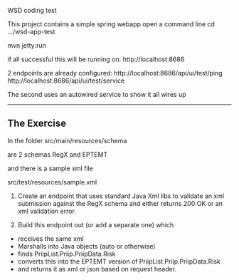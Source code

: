 WSD coding test

This project contains a simple spring webapp
open a command line
cd .../wsd-app-test

mvn jetty:run


if all successful this will be running on: http://localhost:8686

2 endpoints are already configured:
http://localhost:8686/api/ui/test/ping
http://localhost:8686/api/ui/test/service

The second uses an autowired service to show it all wires up


--------------
The Exercise
-------------
In the folder 
src/main/resources/schema

are 2 schemas RegX and EPTEMT

and there is a sample xml file

src/test/resources/sample.xml

1. Create an endpoint that uses standard Java Xml libs to validate an xml submission against the RegX schema
and either returns 200:OK or an xml validation error.

2. Build this endpoint out (or add a separate one) which

* receives the same xml
* Marshalls into Java objects (auto or otherwise)
* finds PriipList.Priip.PriipData.Risk
* converts this into the EPTEMT version of PriipList.Priip.PriipData.Risk
* and returns it as xml or json based on request header.

















